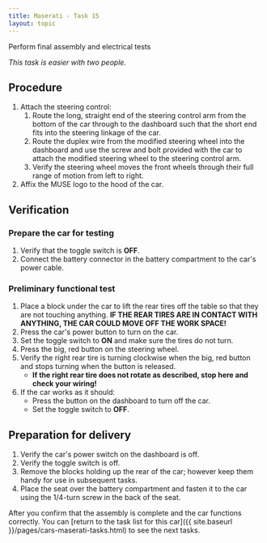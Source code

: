 ```yaml
---
title: Maserati - Task 15
layout: topic
---
```


Perform final assembly and electrical tests

_This task is easier with two people._

## Procedure

1. Attach the steering control:
	1. Route the long, straight end of the steering control arm from the bottom of the car through to the dashboard such that the short end fits into the steering linkage of the car.
	2. Route the duplex wire from the modified steering wheel into the dashboard and use the screw and bolt provided with the car to attach the modified steering wheel to the steering control arm.
	3. Verify the steering wheel moves the front wheels through their full range of motion from left to right.
4. Affix the MUSE logo to the hood of the car.

## Verification

### Prepare the car for testing 
1. Verify that the toggle switch is **OFF**.
2. Connect the battery connector in the battery compartment to the car's power cable.

### Preliminary functional test

1. Place a block under the car to lift the rear tires off the table so that they are not touching anything. **IF THE REAR TIRES ARE IN CONTACT WITH ANYTHING, THE CAR COULD MOVE OFF THE WORK SPACE!**
2. Press the car's power button to turn on the car.
3. Set the toggle switch to **ON** and make sure the tires do not turn.
4. Press the big, red button on the steering wheel.
5. Verify the right rear tire is turning clockwise when the big, red button and stops turning when the button is released.
	* **If the right rear tire does not rotate as described, stop here and check your wiring!**
6. If the car works as it should:
	* Press the button on the dashboard to turn off the car.
	* Set the toggle switch to **OFF**.

## Preparation for delivery

1. Verify the car's power switch on the dashboard is off.
2. Verify the toggle switch is off.
4. Remove the blocks holding up the rear of the car; however keep them handy for use in subsequent tasks.
3. Place the seat over the battery compartment and fasten it to the car using the 1/4-turn screw in the back of the seat.

After you confirm that the assembly is complete and the car functions correctly. You can [return to the task list for this car]({{ site.baseurl }}/pages/cars-maserati-tasks.html) to see the next tasks.

